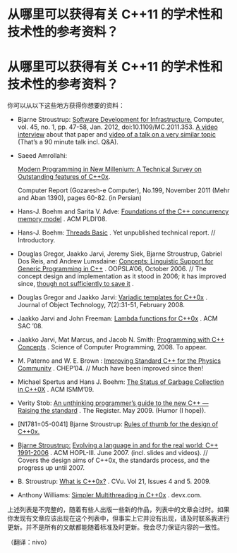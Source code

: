 # 从哪里可以获得有关 C++11 的学术性和技术性的参考资料？

# 从哪里可以获得有关 C++11 的学术性和技术性的参考资料？

你可以从以下这些地方获得你想要的资料：

*   Bjarne Stroustrup: [Software Development for Infrastructure.](http://www.computer.org/portal/web/computingnow/0212/whatsnew/computer-r?src=cnhome-v1) Computer, vol. 45, no. 1, pp. 47-58, Jan. 2012, doi:10.1109/MC.2011.353\. [A video interview](http://vimeo.com/35326736) about that paper and [video of a talk on a very similar topic](http://channel9.msdn.com/Events/GoingNative/GoingNative-2012/Keynote-Bjarne-Stroustrup-Cpp11-Style) (That’s a 90 minute talk incl. Q&A).
*   Saeed Amrollahi:

    [Modern Programming in New Millenium: A Technical Survey on Outstanding features of C++0x](http://www.saeedamrollahi.com/pub/C++0x.pdf).

    Computer Report (Gozaresh-e Computer), No.199, November 2011 (Mehr and Aban 1390), pages 60-82\. (in Persian)

*   Hans-J. Boehm and Sarita V. Adve: [Foundations of the C++ concurrency memory model](http://portal.acm.org/citation.cfm?id=1375581.1375591) . ACM PLDI’08.

*   Hans-J. Boehm: [Threads Basic](http://www.hpl.hp.com/personal/Hans_Boehm/c++mm/threadsintro.html) . Yet unpublished technical report. // Introductory.
*   Douglas Gregor, Jaakko Jarvi, Jeremy Siek, Bjarne Stroustrup, Gabriel Dos Reis, and Andrew Lumsdaine: [Concepts: Linguistic Support for Generic Programming in C++](http://www.research.att.com/%7Ebs/oopsla06.pdf) . OOPSLA’06, October 2006\. // The concept design and implementation as it stood in 2006; it has improved since, [though not sufficiently to save it](http://www2.research.att.com/%7Ebs/C++0xFAQ.html#what-concepts) .
*   Douglas Gregor and Jaakko Jarvi: [Variadic templates for C++0x](http://www.jot.fm/issues/issue_2008_02/article2/) . Journal of Object Technology, 7(2):31-51, February 2008.
*   Jaakko Jarvi and John Freeman: [Lambda functions for C++0x](http://dx.doi.org/http://doi.acm.org/10.1145/1363686.1363735) . ACM SAC ’08.
*   Jaakko Jarvi, Mat Marcus, and Jacob N. Smith: [Programming with C++ Concepts](http://www2.research.att.com/%7Ebs/C++0xFAQ.html) . Science of Computer Programming, 2008\. To appear.
*   M. Paterno and W. E. Brown : [Improving Standard C++ for the Physics Community](http://www2.research.att.com/%7Ebs/C++0xFAQ.html) . CHEP’04\. // Much have been improved since then!
*   Michael Spertus and Hans J. Boehm: [The Status of Garbage Collection in C++0X](http://portal.acm.org/citation.cfm?doid=1542431.1542437) . ACM ISMM’09.
*   Verity Stob: [An unthinking programmer’s guide to the new C++ — Raising the standard](http://www.theregister.co.uk/2009/05/07/verity_stob_cplusplus/) . The Register. May 2009\. (Humor (I hope)).
*   [N1781=05-0041] Bjarne Stroustrup: [Rules of thumb for the design of C++0x.](http://www.open-std.org/jtc1/sc22/wg21/docs/papers/2005/n1781.pdf)
*   [Bjarne Stroustrup:](http://www.open-std.org/jtc1/sc22/wg21/docs/papers/2005/n1781.pdf) [Evolving a language in and for the real world: C++ 1991-2006](http://www.research.att.com/%7Ebs/hopl-almost-final.pdf) . ACM HOPL-III. June 2007\. (incl. slides and videos). // Covers the design aims of C++0x, the standards process, and the progress up until 2007.
*   B. Stroustrup: [What is C++0x?](http://www2.research.att.com/%7Ebs/what-is-2009.pdf) . CVu. Vol 21, Issues 4 and 5\. 2009.
*   Anthony Williams: [Simpler Multithreading in C++0x](http://www.devx.com/SpecialReports/Article/38883) . devx.com.

上述列表是不完整的，随着有些人出版一些新的作品，列表中的文章会过时。如果你发现有文章应该出现在这个列表中，但事实上它并没有出现，请及时联系我进行更新。并不是所有的文献都能随着标准及时更新。我会尽力保证内容的一致性。

（翻译：nivo）